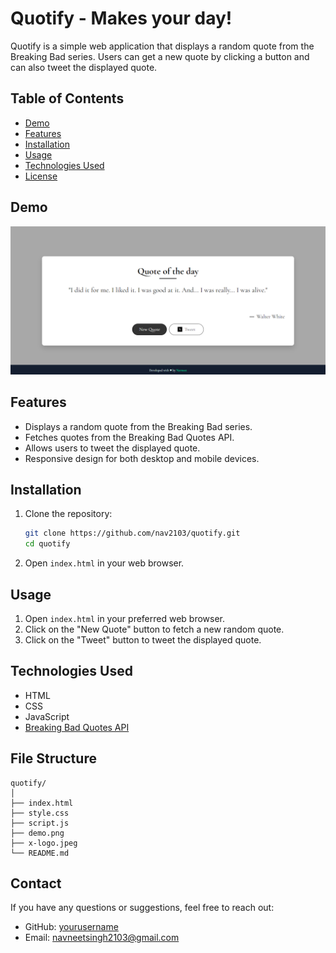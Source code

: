 # Quotify - Makes your day!

Quotify is a simple web application that displays a random quote from the Breaking Bad series. Users can get a new quote by clicking a button and can also tweet the displayed quote.

## Table of Contents

- [Demo](#demo)
- [Features](#features)
- [Installation](#installation)
- [Usage](#usage)
- [Technologies Used](#technologies-used)
- [License](#license)

## Demo

![Quotify Demo](./demo.png)

## Features

- Displays a random quote from the Breaking Bad series.
- Fetches quotes from the Breaking Bad Quotes API.
- Allows users to tweet the displayed quote.
- Responsive design for both desktop and mobile devices.

## Installation

1. Clone the repository:

   ```bash
   git clone https://github.com/nav2103/quotify.git
   cd quotify
   ```

2. Open `index.html` in your web browser.

## Usage

1. Open `index.html` in your preferred web browser.
2. Click on the "New Quote" button to fetch a new random quote.
3. Click on the "Tweet" button to tweet the displayed quote.

## Technologies Used

- HTML
- CSS
- JavaScript
- [Breaking Bad Quotes API](https://breakingbadquotes.xyz/)

## File Structure

```
quotify/
│
├── index.html
├── style.css
├── script.js
├── demo.png
├── x-logo.jpeg
└── README.md
```

## Contact

If you have any questions or suggestions, feel free to reach out:

- GitHub: [yourusername](https://github.com/nav2103)
- Email: navneetsingh2103@gmail.com

```
